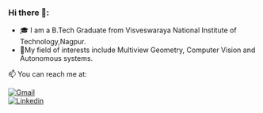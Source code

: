 ### Hi there 👋:
- 🎓 I am a B.Tech Graduate from Visveswaraya National Institute of Technology,Nagpur.
- 🔭My field of interests include Multiview Geometry, Computer Vision and Autonomous systems.

📫 You can reach me at:

[![Gmail](https://img.shields.io/badge/Gmail-D14836?style=for-the-badge&logo=gmail&logoColor=white)](mailto:bipashaparui3012@gmail.com)
&nbsp;  
[![Linkedin](https://img.shields.io/badge/LinkedIn-0077B5?style=for-the-badge&logo=linkedin&logoColor=white)](https://www.linkedin.com/in/bipasha-parui-1816511b5)
&nbsp; 



<!--
**Bparui/Bparui** is a ✨ _special_ ✨ repository because its `README.md` (this file) appears on your GitHub profile.

Here are some ideas to get you started:

- 🔭 I’m currently working on ...
- 🌱 I’m currently learning ...
- 👯 I’m looking to collaborate on ...
- 🤔 I’m looking for help with ...
- 💬 Ask me about ...
- 📫 How to reach me: ...
- 😄 Pronouns: ...
- ⚡ Fun fact: ...
-->
